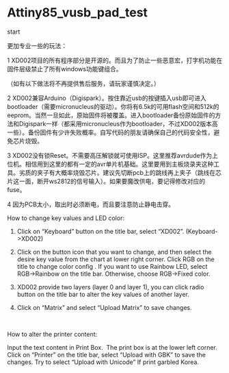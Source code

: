 # Attiny85_vusb_pad_test
start


更加专业一些的玩法：

1 XD002项目的所有程序部分是开源的。而且为了防止一些恶意宏，打字机功能在固件层级禁止了所有windows功能键组合。

（如有以下做法将不再提供售后服务，请玩家谨慎决定。）

2 XD002兼容Arduino（Digispark）。按住靠近usb的按键插入usb即可进入bootloader（需要micronucleus的驱动）。你将有6.5k的可用flash空间和512k的eeprom。当然一旦如此，原始固件将被覆盖。进入bootloader备份原始固件的方法和Digispark一样（都采用micronucleus作为bootloader，不过XD002版本高一些）。备份固件有少许失败概率。自写代码的朋友请确保自己的代码安全性，避免芯片烧毁。

3 XD002没有锁Reset。不需要高压解锁就可使用ISP。这里推荐avrdude作为上位机。相信用到这里的都有一定的avr单片机基础。这里要用到主板烧录夹这种工具。劣质的夹子有大概率烧毁芯片。建议先切断pcb上的跳线再上夹子（跳线在芯片这一面，断开ws2812的信号输入）。如果要魔改供电，要记得修改对应的fuse。

4 因为PCB太小，取出时必须断电，而且要注意防止静电击穿。



How to change key values and LED color:

1. Click on “Keyboard” button on the title
bar, select “XD002”. (Keyboard->XD002)

2. Click on the button icon that you want
to change, and then select the desire key value from the chart at lower right
corner. Click RGB on the title to change color config . If you want to use
Rainbow LED, select RGB->Rainbow on the title bar. Otherwise, choose
RGB->Fixed color.

3. XD002 provide two layers (layer 0 and
layer 1), you can click radio button on the title bar to alter the key values
of another layer.

4. Click on “Matrix” and select “Upload
Matrix” to save changes. 

 

How to alter  the printer content:

Input the text content in Print
Box.  The print box is at the lower left
corner. Click on “Printer” on the title
bar, select “Upload with GBK” to save the changes. Try to select “Upload with Unicode”
If print garbled Korea.





